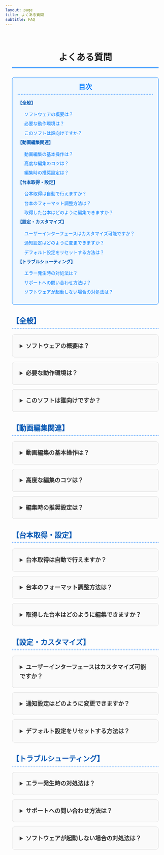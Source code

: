 ```yaml
---
layout: page
title: よくある質問
subtitle: FAQ
---
```


<style>
  /* Google Fonts の読み込み */
  @import url('https://fonts.googleapis.com/css2?family=Roboto:wght@400;500;700&display=swap');

  /* 全体の基本設定 */
  .page-content {
    font-family: 'Roboto', sans-serif;
    max-width: 900px;
    margin: 0 auto;
    padding: 1.5em;
    color: #333;
    line-height: 1.6;
  }
  /* ページ見出し */
  h2.section-title {
    text-align: center;
    font-size: 2em;
    margin-bottom: 1em;
    color: #222;
    border-bottom: 2px solid #007BFF;
    padding-bottom: 0.3em;
  }
  /* カテゴリ見出し */
  h3.category-title {
    font-size: 1.6em;
    color: #0056b3;
    margin-top: 1.5em;
    margin-bottom: 0.8em;
    padding-bottom: 0.2em;
    border-bottom: 1px dashed #007BFF;
  }
  /* 目次 (TOC) */
  .toc {
    background: #f0f8ff;
    border: 1px solid #007BFF;
    border-radius: 8px;
    padding: 1em 1.2em;
    margin-bottom: 2em;
  }
  .toc h3 {
    margin: 0;
    font-size: 1.5em;
    color: #007BFF;
    border-bottom: 1px dashed #007BFF;
    padding-bottom: 0.3em;
    text-align: center;
  }
  .toc ul {
    list-style: none;
    padding-left: 0;
    margin-top: 1em;
  }
  .toc li {
    margin: 0.5em 0;
  }
  .toc li.category {
    font-weight: bold;
    color: #0056b3;
  }
  .toc li.category + ul {
    margin-left: 1.5em;
  }
  .toc a {
    text-decoration: none;
    color: #007BFF;
    font-weight: 500;
    transition: color 0.3s ease;
  }
  .toc a:hover {
    color: #0056b3;
    text-decoration: underline;
  }
  /* FAQ アイテム (アコーディオン) */
  details.faq-item {
    border: 1px solid #ddd;
    border-radius: 8px;
    padding: 0.8em 1em;
    margin-bottom: 1em;
    background: #fafafa;
    transition: transform 0.3s ease, box-shadow 0.3s ease;
  }
  details.faq-item:hover {
    transform: translateY(-3px);
    box-shadow: 0 4px 8px rgba(0,0,0,0.1);
  }
  details.faq-item[open] {
    box-shadow: 0 2px 8px rgba(0,0,0,0.1);
  }
  summary.faq-question {
    font-size: 1.3em;
    font-weight: 700;
    cursor: pointer;
    outline: none;
    padding: 0.5em;
    transition: background-color 0.3s ease, transform 0.3s ease;
  }
  summary.faq-question:hover {
    background-color: #e6f0ff;
    transform: translateY(-3px);
  }
  summary.faq-question::-webkit-details-marker {
    display: none;
  }
  .faq-answer {
    margin-top: 0.8em;
    padding-left: 1em;
    border-left: 3px solid #007BFF;
  }
</style>

<div class="page-content">
  <h2 class="section-title">よくある質問</h2>

  <!-- 目次 (TOC) -->
  <div class="toc">
    <h3>目次</h3>
    <ul>
      <li class="category">【全般】</li>
      <ul>
        <li><a href="#faq-overview">ソフトウェアの概要は？</a></li>
        <li><a href="#faq-environment">必要な動作環境は？</a></li>
        <li><a href="#faq-target">このソフトは誰向けですか？</a></li>
      </ul>
      <li class="category">【動画編集関連】</li>
      <ul>
        <li><a href="#faq-basic-edit">動画編集の基本操作は？</a></li>
        <li><a href="#faq-advanced-edit">高度な編集のコツは？</a></li>
        <li><a href="#faq-edit-settings">編集時の推奨設定は？</a></li>
      </ul>
      <li class="category">【台本取得・設定】</li>
      <ul>
        <li><a href="#faq-script-retrieval">台本取得は自動で行えますか？</a></li>
        <li><a href="#faq-script-format">台本のフォーマット調整方法は？</a></li>
        <li><a href="#faq-script-edit">取得した台本はどのように編集できますか？</a></li>
      </ul>
      <li class="category">【設定・カスタマイズ】</li>
      <ul>
        <li><a href="#faq-ui-custom">ユーザーインターフェースはカスタマイズ可能ですか？</a></li>
        <li><a href="#faq-notification">通知設定はどのように変更できますか？</a></li>
        <li><a href="#faq-reset">デフォルト設定をリセットする方法は？</a></li>
      </ul>
      <li class="category">【トラブルシューティング】</li>
      <ul>
        <li><a href="#faq-error">エラー発生時の対処法は？</a></li>
        <li><a href="#faq-support">サポートへの問い合わせ方法は？</a></li>
        <li><a href="#faq-startup">ソフトウェアが起動しない場合の対処法は？</a></li>
      </ul>
    </ul>
  </div>

  <!-- 【全般】 -->
  <h3 id="general" class="category-title">【全般】</h3>
  <details id="faq-overview" class="faq-item">
    <summary class="faq-question">ソフトウェアの概要は？</summary>
    <div class="faq-answer">
      <p>
        ゆっくりまとめプロセッサーは、動画編集の半自動化を実現するツールです。運営実績を活かし、台本・画像・スレッド情報を瞬時に取得して、効率的な動画制作をサポートします。
      </p>
    </div>
  </details>
  <details id="faq-environment" class="faq-item">
    <summary class="faq-question">必要な動作環境は？</summary>
    <div class="faq-answer">
      <p>
        推奨環境は Windows 10 以上または macOS 10.15 以上です。最新のブラウザと動画編集ソフトがインストールされていることが望ましいです。
      </p>
    </div>
  </details>
  <details id="faq-target" class="faq-item">
    <summary class="faq-question">このソフトは誰向けですか？</summary>
    <div class="faq-answer">
      <p>
        主に動画配信者、動画クリエイター、未経験者、また副業を考える社会人向けに設計されています。誰でも直感的に操作できるのが特徴です。
      </p>
    </div>
  </details>

  <!-- 【動画編集関連】 -->
  <h3 id="video" class="category-title">【動画編集関連】</h3>
  <details id="faq-basic-edit" class="faq-item">
    <summary class="faq-question">動画編集の基本操作は？</summary>
    <div class="faq-answer">
      <p>
        動画のトリミング、結合、テキスト挿入などの基本操作は、直感的なUIで行えます。各操作はボタン一つで簡単に実行可能です。
      </p>
    </div>
  </details>
  <details id="faq-advanced-edit" class="faq-item">
    <summary class="faq-question">高度な編集のコツは？</summary>
    <div class="faq-answer">
      <p>
        エフェクトの適用、色調補正、テンプレートの活用など、各種フィルターを駆使することで、よりプロフェッショナルな動画に仕上げることができます。
      </p>
    </div>
  </details>
  <details id="faq-edit-settings" class="faq-item">
    <summary class="faq-question">編集時の推奨設定は？</summary>
    <div class="faq-answer">
      <p>
        推奨設定としては、解像度やフレームレート、エフェクトのプリセットなど、ユーザーの目的に応じた最適な設定が用意されています。詳細は設定画面をご参照ください。
      </p>
    </div>
  </details>

  <!-- 【台本取得・設定】 -->
  <h3 id="script" class="category-title">【台本取得・設定】</h3>
  <details id="faq-script-retrieval" class="faq-item">
    <summary class="faq-question">台本取得は自動で行えますか？</summary>
    <div class="faq-answer">
      <p>
        はい、サイトやまとめ掲示板から台本を自動で取得し、動画編集に適した形式に整形します。取得先は設定でカスタマイズ可能です。
      </p>
    </div>
  </details>
  <details id="faq-script-format" class="faq-item">
    <summary class="faq-question">台本のフォーマット調整方法は？</summary>
    <div class="faq-answer">
      <p>
        台本の不要部分の削除や改行、インデントの調整により、編集に最適なフォーマットに自動整形します。専用の設定画面から操作可能です。
      </p>
    </div>
  </details>
  <details id="faq-script-edit" class="faq-item">
    <summary class="faq-question">取得した台本はどのように編集できますか？</summary>
    <div class="faq-answer">
      <p>
        取得した台本は、エディタ上で直接編集できるほか、テンプレートを適用して自動補正する機能も備えています。編集後は動画編集に直結します。
      </p>
    </div>
  </details>

  <!-- 【設定・カスタマイズ】 -->
  <h3 id="custom" class="category-title">【設定・カスタマイズ】</h3>
  <details id="faq-ui-custom" class="faq-item">
    <summary class="faq-question">ユーザーインターフェースはカスタマイズ可能ですか？</summary>
    <div class="faq-answer">
      <p>
        はい、配色、レイアウト、フォントサイズなど、各種要素は設定画面から自由に調整可能です。個々の好みに合わせたカスタマイズができます。
      </p>
    </div>
  </details>
  <details id="faq-notification" class="faq-item">
    <summary class="faq-question">通知設定はどのように変更できますか？</summary>
    <div class="faq-answer">
      <p>
        通知は、アプリ内の設定画面でメールやプッシュ通知など各種オプションをオン／オフできるようになっています。
      </p>
    </div>
  </details>
  <details id="faq-reset" class="faq-item">
    <summary class="faq-question">デフォルト設定をリセットする方法は？</summary>
    <div class="faq-answer">
      <p>
        設定画面内の「リセット」ボタンから、すべてのカスタマイズを初期状態に戻すことが可能です。
      </p>
    </div>
  </details>

  <!-- 【トラブルシューティング】 -->
  <h3 id="trouble" class="category-title">【トラブルシューティング】</h3>
  <details id="faq-error" class="faq-item">
    <summary class="faq-question">エラー発生時の対処法は？</summary>
    <div class="faq-answer">
      <p>
        エラーメッセージに従い、システムの再起動や設定の見直しを行ってください。それでも解決しない場合は、サポートにお問い合わせください。
      </p>
    </div>
  </details>
  <details id="faq-support" class="faq-item">
    <summary class="faq-question">サポートへの問い合わせ方法は？</summary>
    <div class="faq-answer">
      <p>
        お問い合わせは、当サイトのお問い合わせフォームまたは直接メール（fujita.otm@gmail.com）にて受け付けています。
      </p>
    </div>
  </details>
  <details id="faq-startup" class="faq-item">
    <summary class="faq-question">ソフトウェアが起動しない場合の対処法は？</summary>
    <div class="faq-answer">
      <p>
        起動しない場合は、システム要件の再確認、ソフトウェアの再インストール、または最新のアップデートを適用してください。それでも解決しない場合は、サポートへご連絡ください。
      </p>
    </div>
  </details>

</div>
